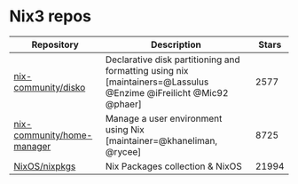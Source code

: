 # Nix3 repos

| Repository                                                                  | Description                                                                                                       | Stars |
| --------------------------------------------------------------------------- | ----------------------------------------------------------------------------------------------------------------- | ----- |
| [nix-community/disko](https://github.com/nix-community/disko)               | Declarative disk partitioning and formatting using nix \[maintainers=@Lassulus @Enzime @iFreilicht @Mic92 @phaer] | 2577  |
| [nix-community/home-manager](https://github.com/nix-community/home-manager) | Manage a user environment using Nix  \[maintainer=@khaneliman, @rycee]                                            | 8725  |
| [NixOS/nixpkgs](https://github.com/NixOS/nixpkgs)                           | Nix Packages collection & NixOS                                                                                   | 21994 |

